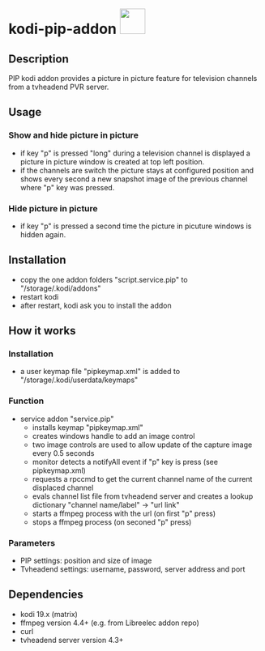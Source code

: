 # kodi-pip-addon <img src="https://github.com/mltobi/kodi-pip-addon/blob/main/script.service.pip/resources/icon.png" width="50"/>

## Description
PIP kodi addon provides a picture in picture feature for television channels from a tvheadend PVR server.
          
## Usage

### Show and hide picture in picture
* if key "p" is pressed "long" during a television channel is displayed a picture in picture window is created at top left position.
* if the channels are switch the picture stays at configured position and shows every second a new snapshot image of the previous channel where "p" key was pressed.

### Hide picture in picture
* if key "p" is pressed a second time the picture in picuture windows is hidden again.

## Installation
* copy the one addon folders "script.service.pip" to "/storage/.kodi/addons"
* restart kodi
* after restart, kodi ask you to install the addon

## How it works

### Installation
* a user keymap file "pipkeymap.xml" is added to "/storage/.kodi/userdata/keymaps"

### Function
* service addon "service.pip"
  * installs keymap "pipkeymap.xml"
  * creates windows handle to add an image control
  * two image controls are used to allow update of the capture image every 0.5 seconds
  * monitor detects a notifyAll event if "p" key is press (see pipkeymap.xml)
  * requests a rpccmd to get the current channel name of the current displaced channel
  * evals channel list file from tvheadend server and creates a lookup dictionary "channel name/label" -> "url link"
  * starts a ffmpeg process with the url (on first "p" press)
  * stops a ffmpeg process (on seconed "p" press)

### Parameters
* PIP settings: position and size of image
* Tvheadend settings: username, password, server address and port

## Dependencies
* kodi 19.x (matrix)
* ffmpeg version 4.4+ (e.g. from Libreelec addon repo)
* curl
* tvheadend server version 4.3+

